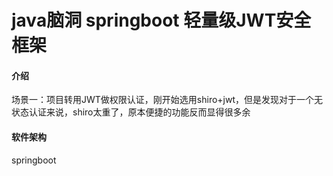 # java脑洞 springboot 轻量级JWT安全框架

#### 介绍
场景一：项目转用JWT做权限认证，刚开始选用shiro+jwt，但是发现对于一个无状态认证来说，shiro太重了，原本便捷的功能反而显得很多余

#### 软件架构
springboot